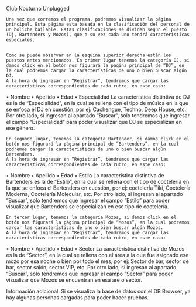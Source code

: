 Club Nocturno Unplugged

	Una vez que corremos el programa, podremos visualizar la página principal. Esta página esta basada en la clasificación del personal de un boliche bailable. Estas clasificaciones se dividen según el puesto (Dj, Bartenders y Mozos), que a su vez cada uno tendrá características especiales. 


	Como se puede observar en la esquina superior derecha están los puestos antes mencionados. En primer lugar tenemos la categoría DJ, si damos click en el botón nos figurará la pagina principal de “DJ”, en la cual podremos cargar la características de uno o bien buscar algún DJ.
	A la hora de ingresar en “Registrar”, tendremos que cargar las características correspondientes de cada rubro, en este caso:
•	Nombre
•	Apellido
•	Edad
•	Especialidad
    La característica distintiva de DJ es la de “Especialidad”, en la cual se rellena con el tipo de música en la que se enfoca el DJ en cuestión, por ej: Cachengue, Techno, Deep House, etc.
    Por otro lado, si ingresan al apartado “Buscar”, solo tendremos que ingresar el campo “Especialidad” para poder visualizar que DJ se especializan en ese género.


	En segundo lugar, tenemos la categoría Bartender, si damos click en el botón nos figurará la página principal de “Bartenders”, en la cual podremos cargar la características de uno o bien buscar algún Bartenders.
	A la hora de ingresar en “Registrar”, tendremos que cargar las características correspondientes de cada rubro, en este caso:
•	Nombre
•	Apellido
•	Edad
•	Estilo
    La característica distintiva de Bartenders es la de “Estilo”, en la cual se rellena con el tipo de coctelería en la que se enfoca el Bartenders en cuestión, por ej: coctelería Tiki, Coctelería Moderna, Coctelería Molecular, etc.
    Por otro lado, si ingresan al apartado “Buscar”, solo tendremos que ingresar el campo “Estilo” para poder visualizar que Bartenders se especializan en ese tipo de coctelería.



	En tercer lugar, tenemos la categoría Mozos, si damos click en el botón nos figurará la página principal de “Mozos”, en la cual podremos cargar las características de uno o bien buscar algún Mozos.
	A la hora de ingresar en “Registrar”, tendremos que cargar las características correspondientes de cada rubro, en este caso:
•	Nombre
•	Apellido
•	Edad
•	Sector
    La característica distintiva de Mozos es la de “Sector”, en la cual se rellena con el área a la que fue asignado ese mozo por esa noche o bien por todo el mes, por ej: Sector de bar, sector de bar, sector salón, sector VIP, etc.
    Por otro lado, si ingresan al apartado “Buscar”, solo tendremos que ingresar el campo “Sector” para poder visualizar que Mozos se encuentran en esa are o sector.

Información adicional:
Si se visualiza la base de datos con el DB Browser, ya hay algunas personas cargadas para poder hacer pruebas.
